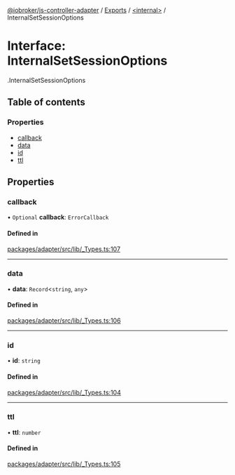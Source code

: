 [@iobroker/js-controller-adapter](../README.md) / [Exports](../modules.md) / [<internal\>](../modules/internal_.md) / InternalSetSessionOptions

# Interface: InternalSetSessionOptions

[<internal>](../modules/internal_.md).InternalSetSessionOptions

## Table of contents

### Properties

- [callback](internal_.InternalSetSessionOptions.md#callback)
- [data](internal_.InternalSetSessionOptions.md#data)
- [id](internal_.InternalSetSessionOptions.md#id)
- [ttl](internal_.InternalSetSessionOptions.md#ttl)

## Properties

### callback

• `Optional` **callback**: `ErrorCallback`

#### Defined in

[packages/adapter/src/lib/_Types.ts:107](https://github.com/ioBroker/ioBroker.js-controller/blob/c4a73b71/packages/adapter/src/lib/_Types.ts#L107)

___

### data

• **data**: `Record`<`string`, `any`\>

#### Defined in

[packages/adapter/src/lib/_Types.ts:106](https://github.com/ioBroker/ioBroker.js-controller/blob/c4a73b71/packages/adapter/src/lib/_Types.ts#L106)

___

### id

• **id**: `string`

#### Defined in

[packages/adapter/src/lib/_Types.ts:104](https://github.com/ioBroker/ioBroker.js-controller/blob/c4a73b71/packages/adapter/src/lib/_Types.ts#L104)

___

### ttl

• **ttl**: `number`

#### Defined in

[packages/adapter/src/lib/_Types.ts:105](https://github.com/ioBroker/ioBroker.js-controller/blob/c4a73b71/packages/adapter/src/lib/_Types.ts#L105)
